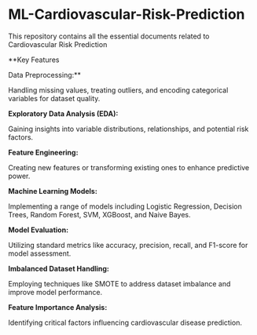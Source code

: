 # ML-Cardiovascular-Risk-Prediction
This repository contains all the essential documents related to Cardiovascular Risk Prediction

**Key Features

Data Preprocessing:**

Handling missing values, treating outliers, and encoding categorical variables for dataset quality.

**Exploratory Data Analysis (EDA):**

Gaining insights into variable distributions, relationships, and potential risk factors.

**Feature Engineering:**

Creating new features or transforming existing ones to enhance predictive power.

**Machine Learning Models:**

Implementing a range of models including Logistic Regression, Decision Trees, Random Forest, SVM, XGBoost, and Naive Bayes.

**Model Evaluation:**

Utilizing standard metrics like accuracy, precision, recall, and F1-score for model assessment.

**Imbalanced Dataset Handling:**

Employing techniques like SMOTE to address dataset imbalance and improve model performance.

**Feature Importance Analysis:**

Identifying critical factors influencing cardiovascular disease prediction.
